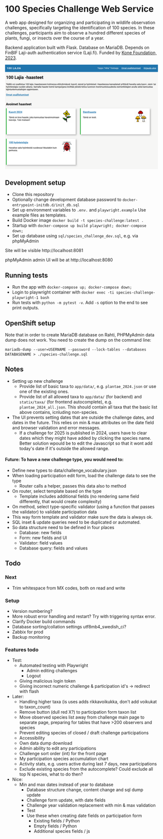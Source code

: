 # 100 Species Challenge Web Service

A web app designed for organizing and participating in wildlife observation challenges, specifically targeting the identification of 100 species. In these challenges, participants aim to observe a hundred different species of plants, fungi, or insects over the course of a year.

Backend application built with Flask. Database on MariaDB. Depends on FinBIF Laji-auth authentication service (Laji.fi). Funded by [Kone Foundation, 2023](https://koneensaatio.fi/en/grants-and-residencies/sata-lajia-haaste-2/).

![alt text](./app/static/screencapture.png)

## Development setup

- Clone this repository
- Optionally change development database password to `docker-entrypoint-initdb.d/init_db.sql`
- Set up environment variables to `.env.` and `playwright.example` Use example files as templates.
- Build Docker image `docker build -t species-challenge:latest .`
- Startup with `docker-compose up build playwright; docker-compose down;`
- Set up database using `sql/species_challenge_dev.sql`, e.g. via phpMyAdmin

Site will be visible http://localhost:8081

phpMyAdmin admin UI will be at http://localhost:8080 

## Running tests

- Run the app with `docker-compose up; docker-compose down;`
- Login to playwright container with `docker exec -ti species-challenge-playwright-1 bash`
- Run tests with `python -m pytest -v`. Add `-s` option to the end to see print outputs.

## OpenShift setup

Note that in order to create MariaDB database on Rahti, PHPMyAdmin data dump does not work. You need to create the dump on the command line:

    mariadb-dump --user=USERNAME --password --lock-tables --databases DATABASENAME > ./species-challenge.sql


## Notes

- Setting up new challenge
    - Provide list of basic taxa to `app/data/`, e.g. `plantae_2024.json` or use one of the existing ones.
    - Provide list of all allowed taxa to `app/data/` (for backend) and `statix/taxa/` (for frontend autocomplete), e.g. `plantae_2024_all.json`. This should contain all taxa that the basic list above contains, icnluding non-species.
- The UI prevents setting dates that are outside the challenge dates, and dates in the future. This relies on min & max attributes on the date field and browser validation and error messages.
    - If a challenge for 2025 is published in 2024, users have to clear dates which they might have added by clicking the species name. Better solution wpould be to edit the Javascript so that it wont add today's date if it's outside the allowed range.


#### Future: To have a new challenge type, you would need to:

- Define new types to data/challenge_vocabulary.json
- When loading participation edit form, load the challenge data to see the type
    - Router calls a helper, passes this data also to method
- On router, select template based on the type
    - Template includes additional fields (no rendering same field differently, that would create complexity)
- On method, select type-specific validator (using a function that passes the validator) to validate participation data
- This way form template and validator make sure the data is always ok.
- SQL inset & update queries need to be duplicated or automated.
- So data structure need to be defined in four places
    - Database: new fields
    - Form: new fields and UI
    - Validator: field values
    - Database query: fields and values


## Todo

### Next

* Trim whitespace from MX codes, both on read and write

### Setup

- Version numbering?
- More robust error handling and restart? Try with triggering syntax error.
- Clarify Docker build commands
- Database sorting/collation settings utf8mb4_swedish_ci?
- Zabbix for prod
- Backup monitoring

### Features todo

- Test:
    - Automated testing with Playwright
        - Admin editing challenges
        - Logout
    - Giving malicious login token
    - Giving incorrect numeric challenge & participation id's -> redirect with flash
- Later:
    - Handling higher taxa (is uses adds rikkavoikukka, don't add voikukat to taxon_count)
    - Remove button (dull red X?) to participation form taxon list
    - Move observed species list away from challenge main page to separate page, preparing for tables that have >200 observers and species 
    - Prevent editing species of closed / draft challenge participations
    - Accessibility
    - Own data dump download
    - Admin ability to edit any participations
    - Challenge sort order (int) for the front page
    - My participation species accumulation chart
    - Activity stats, e.g. users active during last 7 days, new participations
    - Exclude existing species from the autocomplete? Could exclude all top N species, what to do then?
- Nice:
    - Min and max dates instead of year to database
        - Database structure change, content change and sql dump update
        - Challenge form update, with date fields
        - Challenge year validation replacement with min & max validation
        - Test
        - Use these when creating date fields on participation form
            - Existing fields / Python
            - Empty fields / Python
            - Additional species fields / js
